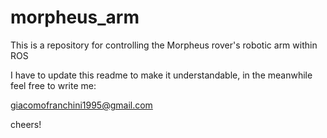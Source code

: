 # morpheus_arm

This is a repository for controlling the Morpheus rover's robotic arm within ROS

I have to update this readme to make it understandable, in the meanwhile feel free to write me:

giacomofranchini1995@gmail.com

cheers!
